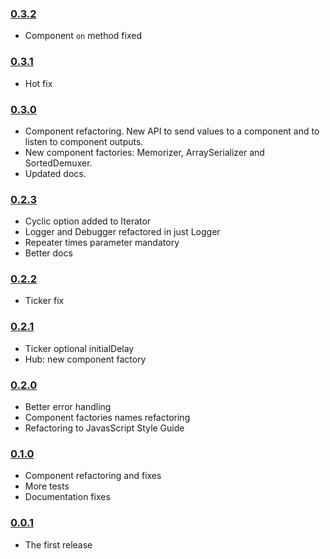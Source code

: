 ### [0.3.2](https://github.com/pmros/graflow/releases/tag/v0.3.2)
- Component `on` method fixed

### [0.3.1](https://github.com/pmros/graflow/releases/tag/v0.3.1)
- Hot fix

### [0.3.0](https://github.com/pmros/graflow/releases/tag/v0.3.0)
- Component refactoring. New API to send values to a component and to listen to component outputs.
- New component factories: Memorizer, ArraySerializer and SortedDemuxer.
- Updated docs.

### [0.2.3](https://github.com/pmros/graflow/releases/tag/v0.2.3)
- Cyclic option added to Iterator
- Logger and Debugger refactored in just Logger
- Repeater times parameter mandatory
- Better docs

### [0.2.2](https://github.com/pmros/graflow/releases/tag/v0.2.2)
- Ticker fix

### [0.2.1](https://github.com/pmros/graflow/releases/tag/v0.2.1)
- Ticker optional initialDelay
- Hub: new component factory

### [0.2.0](https://github.com/pmros/graflow/releases/tag/v0.2.0)
- Better error handling
- Component factories names refactoring
- Refactoring to JavasScript Style Guide

### [0.1.0](https://github.com/pmros/graflow/releases/tag/v0.1.0)
- Component refactoring and fixes
- More tests
- Documentation fixes

### [0.0.1](https://github.com/pmros/graflow/releases/tag/v0.0.1)

- The first release
